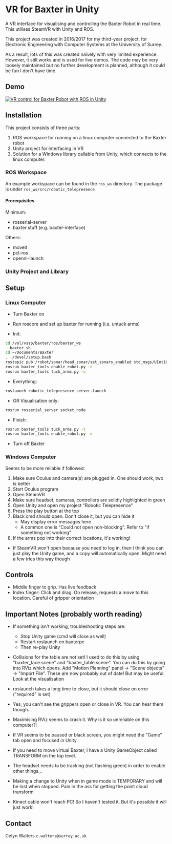 # VR for Baxter in Unity

A VR interface for visualising and controlling the Baxter Robot in real time.
This utilises SteamVR with Unity and ROS.

This project was created in 2016/2017 for my third-year project, for Electronic Engineering with Computer Systems at the University of Surrey.

As a result, lots of this was created naïvely with very limited experience.
However, it still works and is used for live demos.
The code may be very loosely maintained but no further development is planned, although it could be fun I don't have time.

## Demo

[![VR control for Baxter Robot with ROS in Unity](https://img.youtube.com/vi/jMmBaltZ3LY/0.jpg)](https://www.youtube.com/watch?v=jMmBaltZ3LY "VR control for Baxter Robot with ROS in Unity")

## Installation

This project consists of three parts:

1. ROS workspace for running on a linux computer connected to the Baxter robot
1. Unity project for interfacing in VR
1. Solution for a Windows library callable from Unity, which connects to the linux computer.

### ROS Workspace

An example workspace can be found in the `ros_ws` directory. The package is under `ros_ws/src/robotic_telepresence`

#### Prerequisites

Minimum:

- rosserial-server
- baxter stuff (e.g. baxter-interface)

Others:

- moveit
- pcl-ros
- openni-launch

### Unity Project and Library

## Setup

### Linux Computer

- Turn Baxter on
- Run roscore and set up baxter for running (i.e. untuck arms)

- Init:

```bash
cd /vol/vssp/baxter/ros/baxter_ws
. baxter.sh
cd ~/Documents/Baxter
. ./devel/setup.bash
rostopic pub /robot/sonar/head_sonar/set_sonars_enabled std_msgs/UInt16 0
rosrun baxter_tools enable_robot.py -e
rosrun baxter_tools tuck_arms.py -u
```

- Everything:

```bash
roslaunch robotic_telepresence server.launch
```

- OR Visualisation only:

```bash
rosrun rosserial_server socket_node
```

- Finish:

```bash
rosrun baxter_tools tuck_arms.py -t
rosrun baxter_tools enable_robot.py -d
```

- Turn off Baxter

### Windows Computer

Seems to be more reliable if followed:

1. Make sure Oculus and camera(s) are plugged in. One should work, two is better
1. Start Oculus program
1. Open SteamVR
1. Make sure headset, cameras, controllers are solidly highlighted in green
1. Open Unity and open my project "Robotic Telepresence"
1. Press the play button at the top
1. Black cmd should open. Don't close it, but you can hide it
    - May display error messages here
    - A common one is "Could not open non-blocking". Refer to "if something not working"
1. If the arms pop into their correct locations, it's working!

- If SteamVR won't open because you need to log in, then I think you can just play the Unity game, and a copy will automatically open. Might need a few tries this way though

## Controls

- Middle finger to grip. Has live feedback
- Index finger: Click and drag. On release, requests a move to this location. Careful of gripper orientation

## Important Notes (probably worth reading)

- If something isn't working, troubleshooting steps are:
  - Stop Unity game (cmd will close as well)
  - Restart roslaunch on baxterpc
  - Then re-play Unity

- Collisions for the table are not set!
    I used to do this by using "baxter_face.scene" and "baxter_table.scene".
    You can do this by going into RViz which opens.
    Add "Motion Planning" panel -> "Scene objects" -> "Import File".
    These are now probably out of date! But may be useful. Look at the visualisation

- roslaunch takes a long time to close, but it should close on error ("required" is set)

- Yes, you can't see the grippers open or close in VR. You can hear them though...

- Maximising RViz seems to crash it. Why is it so unreliable on this computer?!

- If VR seems to be paused or black screen, you might need the "Game" tab open and focused in Unity

- If you need to move virtual Baxter, I have a Unity GameObject called TRANSFORM on the top level.

- The headset needs to be tracking (not flashing green) in order to enable other things...

- Making a change to Unity when in game mode is TEMPORARY and will be lost when stopped. Pain in the ass for getting the point cloud transform

- Kinect cable won't reach PC! So I haven't tested it. But it's possible it will just work!

## Contact

Celyn Walters `c.walters@surrey.ac.uk`
